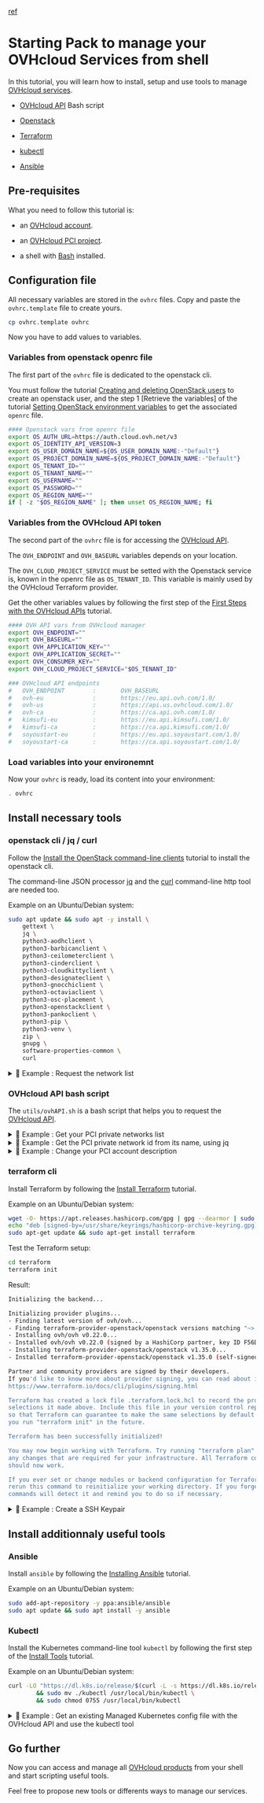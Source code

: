 [ref](https://github.com/ovh/public-cloud-examples/blob/main/configuration/shell/README.md)

# Starting Pack to manage your OVHcloud Services from shell

In this tutorial, you will learn how to install, setup and use tools to manage [OVHcloud services](https://www.ovhcloud.com).

- [OVHcloud API](https://api.ovh.com) Bash script

- [Openstack](https://www.openstack.org)

- [Terraform](https://www.terraform.io)

- [kubectl](https://kubernetes.io/docs/tasks/tools)

- [Ansible](https://www.ansible.com)

## Pre-requisites

What you need to follow this tutorial is:

- an [OVHcloud account](https://docs.ovh.com/gb/en/customer/create-ovhcloud-account).

- an [OVHcloud PCI project](https://docs.ovh.com/gb/en/public-cloud/create_a_public_cloud_project).

- a shell with [Bash](https://www.gnu.org/software/bash) installed.

## Configuration file

All necessary variables are stored in the `ovhrc` files. Copy and paste the `ovhrc.template` file to create yours.

```bash
cp ovhrc.template ovhrc
```

Now you have to add values to variables.

### Variables from openstack openrc file

The first part of the `ovhrc` file is dedicated to the openstack cli.

You must follow the tutorial [Creating and deleting OpenStack users](https://docs.ovh.com/gb/en/public-cloud/creation-and-deletion-of-openstack-user) to create an openstack user, and the step 1 [Retrieve the variables] of the tutorial [Setting OpenStack environment variables](https://docs.ovh.com/gb/en/public-cloud/set-openstack-environment-variables) to get the associated `openrc` file.

```bash
#### Openstack vars from openrc file
export OS_AUTH_URL=https://auth.cloud.ovh.net/v3
export OS_IDENTITY_API_VERSION=3
export OS_USER_DOMAIN_NAME=${OS_USER_DOMAIN_NAME:-"Default"}
export OS_PROJECT_DOMAIN_NAME=${OS_PROJECT_DOMAIN_NAME:-"Default"}
export OS_TENANT_ID=""
export OS_TENANT_NAME=""
export OS_USERNAME=""
export OS_PASSWORD=""
export OS_REGION_NAME=""
if [ -z "$OS_REGION_NAME" ]; then unset OS_REGION_NAME; fi
```

### Variables from the OVHcloud API token

The second part of the `ovhrc` file is for accessing the [OVHcloud API](https://api.ovh.com).

The `OVH_ENDPOINT` and `OVH_BASEURL` variables depends on your location.

The `OVH_CLOUD_PROJECT_SERVICE` must be setted with the Openstack service is, known in the openrc file as `OS_TENANT_ID`. This variable is mainly used by the OVHcloud Terraform provider.

Get the other variables values by following the first step of the [First Steps with the OVHcloud APIs](https://docs.ovh.com/gb/en/api/first-steps-with-ovh-api) tutorial.

```bash
#### OVH API vars from OVHcloud manager
export OVH_ENDPOINT=""
export OVH_BASEURL=""
export OVH_APPLICATION_KEY=""
export OVH_APPLICATION_SECRET=""
export OVH_CONSUMER_KEY=""
export OVH_CLOUD_PROJECT_SERVICE="$OS_TENANT_ID"

### OVHcloud API endpoints
#   OVH_ENDPOINT        :       OVH_BASEURL
#   ovh-eu              :       https://eu.api.ovh.com/1.0/
#   ovh-us              :       https://api.us.ovhcloud.com/1.0/
#   ovh-ca              :       https://ca.api.ovh.com/1.0/
#   kimsufi-eu          :       https://eu.api.kimsufi.com/1.0/
#   kimsufi-ca          :       https://ca.api.kimsufi.com/1.0/
#   soyoustart-eu       :       https://eu.api.soyoustart.com/1.0/
#   soyoustart-ca       :       https://ca.api.soyoustart.com/1.0/
```

### Load variables into your environemnt

Now your `ovhrc` is ready, load its content into your environment:

```bash
. ovhrc
```

## Install necessary tools

### openstack cli / jq / curl

Follow the [Install the OpenStack command-line clients](https://docs.openstack.org/newton/user-guide/common/cli-install-openstack-command-line-clients.html) tutorial to install the openstack cli.

The command-line JSON processor [jq](https://stedolan.github.io/jq) and the [curl](https://curl.se) command-line http tool are needed too.

Example on an Ubuntu/Debian system:

```bash
sudo apt update && sudo apt -y install \
    gettext \
    jq \
    python3-aodhclient \
    python3-barbicanclient \
    python3-ceilometerclient \
    python3-cinderclient \
    python3-cloudkittyclient \
    python3-designateclient \
    python3-gnocchiclient \
    python3-octaviaclient \
    python3-osc-placement \
    python3-openstackclient \
    python3-pankoclient \
    python3-pip \
    python3-venv \
    zip \
    gnupg \
    software-properties-common \
    curl
```


<details><summary> 📍 Example : Request the network list</summary>


```bash
openstack network list
```

The result should be like:

```bash
+--------------------------------------+-------------------+--------------------------------------------------------------------------------------------------------------------------------------------------------------------------------------------------------------------------------------------------------------------------+
| ID                                   | Name              | Subnets                                                                                                                                                                                                                                                                  |
+--------------------------------------+-------------------+--------------------------------------------------------------------------------------------------------------------------------------------------------------------------------------------------------------------------------------------------------------------------+
| xxxxxxxx-ffdf-40f6-9722-xxxxxxxxxxxx | Ext-Net           | xxxxxxxx-1113-4d4f-98de-xxxxxxxxxxxx, xxxxxxxx-88e9-4e94-ac8b-xxxxxxxxxxxx, xxxxxxxx-1b86-48f3-8596-xxxxxxxxxxxx, xxxxxxxx-d5cd-4e25-b14b-xxxxxxxxxxxx, xxxxxxxx-dbed-4628-a029-xxxxxxxxxxxx, xxxxxxxx-c441-4678-b395-xxxxxxxxxxxx, xxxxxxxx-ef1d-4881-98c7-xxxxxxxxxxxx |
+--------------------------------------+-------------------+--------------------------------------------------------------------------------------------------------------------------------------------------------------------------------------------------------------------------------------------------------------------------+
```

</details>


### OVHcloud API bash script

The `utils/ovhAPI.sh` is a bash script that helps you to request the [OVHcloud API](https://api.ovh.com).

<details><summary> 📍 Example : Get your PCI private networks list</summary>

```bash
utils/ovhAPI.sh GET /cloud/project/${OS_TENANT_ID}/network/private |jq
```

Result:

```json
[
  {
    "id": "pn-xxxxxx_20",
    "name": "xxxxxNw",
    "vlanId": 20,
    "regions": [
      {
        "region": "GRA9",
        "status": "ACTIVE",
        "openstackId": "xxxxxxxx-1652-4eea-ad19-xxxxxxxxxxxx"
      }
    ],
    "type": "private",
    "status": "ACTIVE"
  },
  {
    "id": "pn-xxxxxx_2",
    "name": "my-private-nw",
    "vlanId": 2,
    "regions": [
      {
        "region": "GRA11",
        "status": "ACTIVE",
        "openstackId": "xxxxxxxx-2c7a-4e56-bef9-xxxxxxxxxxxx"
      }
    ],
    "type": "private",
    "status": "ACTIVE"
  }
]
```

</details>

<details><summary> 📍 Example : Get the PCI private network id from its name, using jq</summary>

```bash
utils/ovhAPI.sh GET /cloud/project/${OS_TENANT_ID}/network/private | jq -r '.[] | select(.name=="my-private-nw") |.id'
```

Result:

```bash
pn-xxxxxx_2
```

</details>

<details><summary> 📍 Example : Change your PCI account description</summary>

```bash
# Create a data JSON file.
cat << 'EOF' > data.json
{
  "description": "My_PCI_Project",
  "manualQuota": false
}
EOF

utils/ovhAPI.sh POST /cloud/project/${OS_TENANT_ID} $(jq -c . < data.json)
```

Result:

```bash
null
```

the `null` response means it's OK.

Check the new description with:

```bash
utils/ovhAPI.sh GET /cloud/project/${OS_TENANT_ID} | jq .description
```

Result:

```bash
"My_PCI_Project"
```

</details>

### terraform cli

Install Terraform by following the [Install Terraform](https://developer.hashicorp.com/terraform/tutorials/aws-get-started/install-cli) tutorial.

Example on an Ubuntu/Debian system:

```bash
wget -O- https://apt.releases.hashicorp.com/gpg | gpg --dearmor | sudo tee /usr/share/keyrings/hashicorp-archive-keyring.gpg >/dev/null
echo "deb [signed-by=/usr/share/keyrings/hashicorp-archive-keyring.gpg] https://apt.releases.hashicorp.com $(lsb_release -cs) main" | sudo tee /etc/apt/sources.list.d/hashicorp.list
sudo apt-get update && sudo apt-get install terraform
```

Test the Terraform setup:

```bash
cd terraform
terraform init
```

Result:

```bash
Initializing the backend...

Initializing provider plugins...
- Finding latest version of ovh/ovh...
- Finding terraform-provider-openstack/openstack versions matching "~> 1.35.0"...
- Installing ovh/ovh v0.22.0...
- Installed ovh/ovh v0.22.0 (signed by a HashiCorp partner, key ID F56D1A6CBDAAADA5)
- Installing terraform-provider-openstack/openstack v1.35.0...
- Installed terraform-provider-openstack/openstack v1.35.0 (self-signed, key ID 4F80527A391BEFD2)

Partner and community providers are signed by their developers.
If you'd like to know more about provider signing, you can read about it here:
https://www.terraform.io/docs/cli/plugins/signing.html

Terraform has created a lock file .terraform.lock.hcl to record the provider
selections it made above. Include this file in your version control repository
so that Terraform can guarantee to make the same selections by default when
you run "terraform init" in the future.

Terraform has been successfully initialized!

You may now begin working with Terraform. Try running "terraform plan" to see
any changes that are required for your infrastructure. All Terraform commands
should now work.

If you ever set or change modules or backend configuration for Terraform,
rerun this command to reinitialize your working directory. If you forget, other
commands will detect it and remind you to do so if necessary.
```

<details><summary> 📍 Example : Create a SSH Keypair</summary>

```bash
cat << 'EOF' > keypair.tf
resource "openstack_compute_keypair_v2" "myKeypair" {
  name       		= "myKeypair"
  public_key 		= "ssh-rsa AAAAB3NzaC1yc2EAAAADAQABAAABAQDxxxxxxxxxxxxxxxxxxxxxxxxxxxxxxxxxxxxxxxxxxxxxxxxxxxxxxxxxxxxxxxxxxxxxxxxxxxxxxxxxxxxxW9O0o0ENkVJ19/KFD33NYDtC1arT4u2aUl4heuKmAfrLrZUQvVQMuST50YHwlJSy9LVtnsRxZiFyI/xyTMmtPQ+oIOWMkQyuNlONcQHKtMNPa1P/Q8h2362A6eN7UB5z6qDSin+k/RkwnkypEi1I5AWQiZdxrT9RqdzHINHn0DdJPcJB93ZMp3c1pUhTpGXW1xq7JbFBlTeUgCJV+eSz+eVbMfgFWnU8M8exzMbxUCSGxhIaYrAXYeEp Generated-by-Nova"
}
EOF

terraform init
terraform apply
```

Result:

```bash
Terraform used the selected providers to generate the following execution plan. Resource actions are indicated with the following symbols:
  + create

Terraform will perform the following actions:

  # openstack_compute_keypair_v2.myKeypair will be created
  + resource "openstack_compute_keypair_v2" "myKeypair" {
      + fingerprint = (known after apply)
      + id          = (known after apply)
      + name        = "myKeypair"
      + private_key = (known after apply)
      + public_key  = "ssh-rsa AAAAB3NzaC1yc2EAAAADAQABAAABAQDxxxxxxxxxxxxxxxxxxxxxxxxxxxxxxxxxxxxxxxxxxxxxxxxxxxxxxxxxxxxxxxxxxxxxxxxxxxxxxxxxxxxxW9O0o0ENkVJ19/KFD33NYDtC1arT4u2aUl4heuKmAfrLrZUQvVQMuST50YHwlJSy9LVtnsRxZiFyI/xyTMmtPQ+oIOWMkQyuNlONcQHKtMNPa1P/Q8h2362A6eN7UB5z6qDSin+k/RkwnkypEi1I5AWQiZdxrT9RqdzHINHn0DdJPcJB93ZMp3c1pUhTpGXW1xq7JbFBlTeUgCJV+eSz+eVbMfgFWnU8M8exzMbxUCSGxhIaYrAXYeEp Generated-by-Nova"
      + region      = (known after apply)
    }

Plan: 1 to add, 0 to change, 0 to destroy.

Do you want to perform these actions?
  Terraform will perform the actions described above.
  Only 'yes' will be accepted to approve.

  Enter a value: yes

openstack_compute_keypair_v2.myKeypair: Creating...
openstack_compute_keypair_v2.myKeypair: Creation complete after 1s [id=myKeypair]

Apply complete! Resources: 1 added, 0 changed, 0 destroyed.
```

You can check if the key exists with openstack cli too:

```bash
openstack keypair list
```

Result:

```bash
+-----------------+-------------------------------------------------+
| Name            | Fingerprint                                     |
+-----------------+-------------------------------------------------+
| myKeypair       | db:8c:2e:62:xx:xx:xx:xx:xx:c9:1c:a6:a9:06:05:82 |
+-----------------+-------------------------------------------------+
```

</details>

## Install additionnaly useful tools

### Ansible

Install `ansible` by following the [Installing Ansible](https://docs.ansible.com/ansible/latest/installation_guide/intro_installation.html) tutorial.

Example on an Ubuntu/Debian system:

```bash
sudo add-apt-repository -y ppa:ansible/ansible
sudo apt update && sudo apt install -y ansible
```

### Kubectl

Install the Kubernetes command-line tool `kubectl` by following the first step of the [Install Tools](https://kubernetes.io/docs/tasks/tools) tutorial.

Example on an Ubuntu/Debian system:

```bash
curl -LO "https://dl.k8s.io/release/$(curl -L -s https://dl.k8s.io/release/stable.txt)/bin/linux/amd64/kubectl" \
        && sudo mv ./kubectl /usr/local/bin/kubectl \
        && sudo chmod 0755 /usr/local/bin/kubectl
```

<details><summary> 📍 Example : Get an existing Managed Kubernetes config file with the OVHcloud API and use the kubectl tool</summary>

Get your Managed Kubernetes service id with this command:

```bash
utils/ovhAPI.sh GET /cloud/project/${OS_TENANT_ID}/kube
```

Then get the associated config file:

```bash
utils/ovhAPI.sh POST /cloud/project/${OS_TENANT_ID}/kube/xxxxxxxx-9241-4a9e-86ba-xxxxxxxxxxxx/kubeconfig | jq -r .content > mykubeconfig
```

Test the kubectl Managed Kubernetes cluster access:

```bash
export KUBECONFIG=./mykubeconfig
kubectl get ns
```

Result:

```bash
NAME              STATUS   AGE
default           Active   8d
ingress-nginx     Active   8d
kube-node-lease   Active   8d
kube-public       Active   8d
kube-system       Active   8d
logging           Active   8d
monitoring        Active   8d
```

</details>

## Go further

Now you can access and manage all [OVHcloud products](https://docs.ovh.com/gb/en) from your shell and start scripting useful tools.

Feel free to propose new tools or differents ways to manage our services.
